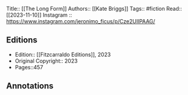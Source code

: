 Title:: [[The Long Form]]
Authors:: [[Kate Briggs]]
Tags:: #fiction 
Read:: [[2023-11-10]]
Instagram :: https://www.instagram.com/jeronimo_ficus/p/Cze2UIIPAAG/

## Editions
- Edition:: [[Fitzcarraldo Editions]], 2023
- Original Copyright:: 2023
- Pages::457

## Annotations

